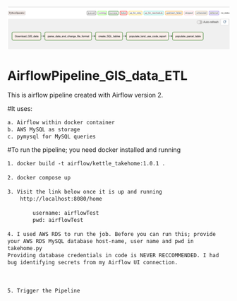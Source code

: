 ![alt text](https://github.com/AnshuData/AirflowPipeline_GIS_data_ETL/blob/main/Workflow.png)


# AirflowPipeline_GIS_data_ETL

This is airflow pipeline created with Airflow version 2.

#It uses:

	a. Airflow within docker container
	b. AWS MySQL as storage
	c. pymysql for MySQL queries

#To run the pipeline; you need docker installed and running

	1. docker build -t airflow/kettle_takehome:1.0.1 .

	2. docker compose up

	3. Visit the link below once it is up and running
		http://localhost:8080/home

			username: airflowTest
			pwd: airflowTest

	4. I used AWS RDS to run the job. Before you can run this; provide your AWS RDS MySQL database host-name, user name and pwd in takehome.py
   	Providing database credentials in code is NEVER RECCOMMENDED. I had bug identifying secrets from my Airflow UI connection. 



	5. Trigger the Pipeline
